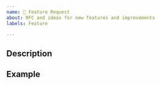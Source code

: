 ```yaml
---
name: 🚀 Feature Request
about: RFC and ideas for new features and improvements
labels: Feature

---
```

## Description

<!-- A clear and concise description of the new feature. -->

## Example

<!-- A simple example of the new feature in action (include PHP code, YAML config, etc.)
     If the new feature changes an existing feature, include a simple before/after comparison. -->